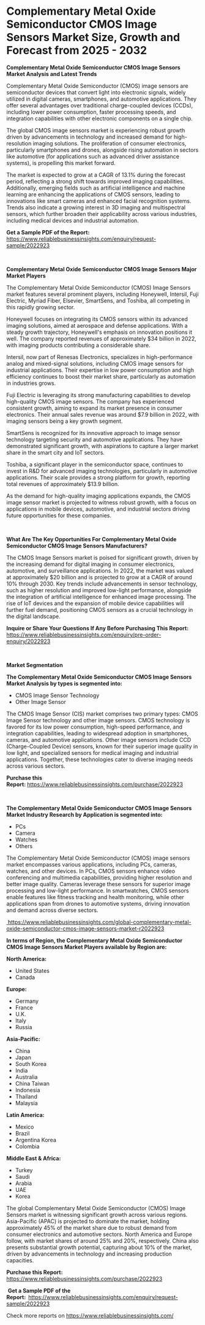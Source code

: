 <p><h1>Complementary Metal Oxide Semiconductor CMOS Image Sensors Market Size, Growth and Forecast from 2025 - 2032</h1></p><p><strong>Complementary Metal Oxide Semiconductor CMOS Image Sensors Market Analysis and Latest Trends</strong></p>
<p><p>Complementary Metal Oxide Semiconductor (CMOS) image sensors are semiconductor devices that convert light into electronic signals, widely utilized in digital cameras, smartphones, and automotive applications. They offer several advantages over traditional charge-coupled devices (CCDs), including lower power consumption, faster processing speeds, and integration capabilities with other electronic components on a single chip.</p><p>The global CMOS image sensors market is experiencing robust growth driven by advancements in technology and increased demand for high-resolution imaging solutions. The proliferation of consumer electronics, particularly smartphones and drones, alongside rising automation in sectors like automotive (for applications such as advanced driver assistance systems), is propelling this market forward. </p><p>The market is expected to grow at a CAGR of 13.1% during the forecast period, reflecting a strong shift towards improved imaging capabilities. Additionally, emerging fields such as artificial intelligence and machine learning are enhancing the applications of CMOS sensors, leading to innovations like smart cameras and enhanced facial recognition systems. Trends also indicate a growing interest in 3D imaging and multispectral sensors, which further broaden their applicability across various industries, including medical devices and industrial automation.</p></p>
<p><strong>Get a Sample PDF of the Report:&nbsp;</strong> <a href="https://www.reliablebusinessinsights.com/enquiry/request-sample/2022923?utm_campaign=2734&utm_medium=2&utm_source=Github&utm_content=ia&utm_term=29032025&utm_id=complementary-metal-oxide-semiconductor-cmos-image-sensors">https://www.reliablebusinessinsights.com/enquiry/request-sample/2022923</a></p>
<p>&nbsp;</p>
<p><strong>Complementary Metal Oxide Semiconductor CMOS Image Sensors Major Market Players</strong></p>
<p><p>The Complementary Metal Oxide Semiconductor (CMOS) Image Sensors market features several prominent players, including Honeywell, Intersil, Fuji Electric, Myriad Fiber, Elsevier, SmartSens, and Toshiba, all competing in this rapidly growing sector.</p><p>Honeywell focuses on integrating its CMOS sensors within its advanced imaging solutions, aimed at aerospace and defense applications. With a steady growth trajectory, Honeywell's emphasis on innovation positions it well. The company reported revenues of approximately $34 billion in 2022, with imaging products contributing a considerable share.</p><p>Intersil, now part of Renesas Electronics, specializes in high-performance analog and mixed-signal solutions, including CMOS image sensors for industrial applications. Their expertise in low power consumption and high efficiency continues to boost their market share, particularly as automation in industries grows.</p><p>Fuji Electric is leveraging its strong manufacturing capabilities to develop high-quality CMOS image sensors. The company has experienced consistent growth, aiming to expand its market presence in consumer electronics. Their annual sales revenue was around $7.9 billion in 2022, with imaging sensors being a key growth segment.</p><p>SmartSens is recognized for its innovative approach to image sensor technology targeting security and automotive applications. They have demonstrated significant growth, with aspirations to capture a larger market share in the smart city and IoT sectors.</p><p>Toshiba, a significant player in the semiconductor space, continues to invest in R&D for advanced imaging technologies, particularly in automotive applications. Their scale provides a strong platform for growth, reporting total revenues of approximately $13.9 billion.</p><p>As the demand for high-quality imaging applications expands, the CMOS image sensor market is projected to witness robust growth, with a focus on applications in mobile devices, automotive, and industrial sectors driving future opportunities for these companies.</p></p>
<p>&nbsp;</p>
<p><strong>What Are The Key Opportunities For Complementary Metal Oxide Semiconductor CMOS Image Sensors Manufacturers?</strong></p>
<p><p>The CMOS Image Sensors market is poised for significant growth, driven by the increasing demand for digital imaging in consumer electronics, automotive, and surveillance applications. In 2022, the market was valued at approximately $20 billion and is projected to grow at a CAGR of around 10% through 2030. Key trends include advancements in sensor technology, such as higher resolution and improved low-light performance, alongside the integration of artificial intelligence for enhanced image processing. The rise of IoT devices and the expansion of mobile device capabilities will further fuel demand, positioning CMOS sensors as a crucial technology in the digital landscape.</p></p>
<p><strong>Inquire or Share Your Questions If Any Before Purchasing This Report:</strong> <a href="https://www.reliablebusinessinsights.com/enquiry/pre-order-enquiry/2022923?utm_campaign=2734&utm_medium=2&utm_source=Github&utm_content=ia&utm_term=29032025&utm_id=complementary-metal-oxide-semiconductor-cmos-image-sensors">https://www.reliablebusinessinsights.com/enquiry/pre-order-enquiry/2022923</a></p>
<p>&nbsp;</p>
<p><strong>Market Segmentation</strong></p>
<p><strong>The Complementary Metal Oxide Semiconductor CMOS Image Sensors Market Analysis by types is segmented into:</strong></p>
<p><ul><li>CMOS Image Sensor Technology</li><li>Other Image Sensor</li></ul></p>
<p><p>The CMOS Image Sensor (CIS) market comprises two primary types: CMOS Image Sensor technology and other image sensors. CMOS technology is favored for its low power consumption, high-speed performance, and integration capabilities, leading to widespread adoption in smartphones, cameras, and automotive applications. Other image sensors include CCD (Charge-Coupled Device) sensors, known for their superior image quality in low light, and specialized sensors for medical imaging and industrial applications. Together, these technologies cater to diverse imaging needs across various sectors.</p></p>
<p><strong>Purchase this Report:&nbsp;</strong><a href="https://www.reliablebusinessinsights.com/purchase/2022923?utm_campaign=2734&utm_medium=2&utm_source=Github&utm_content=ia&utm_term=29032025&utm_id=complementary-metal-oxide-semiconductor-cmos-image-sensors">https://www.reliablebusinessinsights.com/purchase/2022923</a></p>
<p>&nbsp;</p>
<p><strong>The Complementary Metal Oxide Semiconductor CMOS Image Sensors Market Industry Research by Application is segmented into:</strong></p>
<p><ul><li>PCs</li><li>Camera</li><li>Watches</li><li>Others</li></ul></p>
<p><p>The Complementary Metal Oxide Semiconductor (CMOS) image sensors market encompasses various applications, including PCs, cameras, watches, and other devices. In PCs, CMOS sensors enhance video conferencing and multimedia capabilities, providing higher resolution and better image quality. Cameras leverage these sensors for superior image processing and low-light performance. In smartwatches, CMOS sensors enable features like fitness tracking and health monitoring, while other applications span from drones to automotive systems, driving innovation and demand across diverse sectors.</p></p>
<p><a href="https://www.reliablebusinessinsights.com/global-complementary-metal-oxide-semiconductor-cmos-image-sensors-market-r2022923?utm_campaign=2734&utm_medium=2&utm_source=Github&utm_content=ia&utm_term=29032025&utm_id=complementary-metal-oxide-semiconductor-cmos-image-sensors">&nbsp;https://www.reliablebusinessinsights.com/global-complementary-metal-oxide-semiconductor-cmos-image-sensors-market-r2022923</a></p>
<p><strong>In terms of Region, the Complementary Metal Oxide Semiconductor CMOS Image Sensors Market Players available by Region are:</strong></p>
<p>
    <p> <strong> North America: </strong>
        <ul>
            <li>United States</li>
            <li>Canada</li>
        </ul>
        </p> 
    <p> <strong> Europe: </strong>
        <ul>
            <li>Germany</li>
            <li>France</li>
            <li>U.K.</li>
            <li>Italy</li>
            <li>Russia</li>
        </ul>
        </p> 
    <p> <strong> Asia-Pacific: </strong>
        <ul>
            <li>China</li>
            <li>Japan</li>
            <li>South Korea</li>
            <li>India</li>
            <li>Australia</li>
            <li>China Taiwan</li>
            <li>Indonesia</li>
            <li>Thailand</li>
            <li>Malaysia</li>
        </ul>
        </p> 
    <p> <strong> Latin America: </strong>
        <ul>
            <li>Mexico</li>
            <li>Brazil</li>
            <li>Argentina Korea</li>
            <li>Colombia</li>
        </ul>
        </p> 
    <p> <strong> Middle East & Africa: </strong>
        <ul>
            <li>Turkey</li>
            <li>Saudi</li>
            <li>Arabia</li>
            <li>UAE</li>
            <li>Korea</li>
        </ul>
    </p>
    </p>
<p><p>The global Complementary Metal Oxide Semiconductor (CMOS) Image Sensors market is witnessing significant growth across various regions. Asia-Pacific (APAC) is projected to dominate the market, holding approximately 45% of the market share due to robust demand from consumer electronics and automotive sectors. North America and Europe follow, with market shares of around 25% and 20%, respectively. China also presents substantial growth potential, capturing about 10% of the market, driven by advancements in technology and increasing production capacities.</p></p>
<p><strong>Purchase this Report: </strong><a href="https://www.reliablebusinessinsights.com/purchase/2022923?utm_campaign=2734&utm_medium=2&utm_source=Github&utm_content=ia&utm_term=29032025&utm_id=complementary-metal-oxide-semiconductor-cmos-image-sensors">https://www.reliablebusinessinsights.com/purchase/2022923</a></p>
<p>&nbsp;<strong>Get a Sample PDF of the Report:&nbsp;&nbsp;</strong><a href="https://www.reliablebusinessinsights.com/enquiry/request-sample/2022923?utm_campaign=2734&utm_medium=2&utm_source=Github&utm_content=ia&utm_term=29032025&utm_id=complementary-metal-oxide-semiconductor-cmos-image-sensors">https://www.reliablebusinessinsights.com/enquiry/request-sample/2022923</a></p>
<p><strong></strong></p>
<p>Check more reports on <a href="https://www.reliablebusinessinsights.com/?utm_campaign=2734&utm_medium=2&utm_source=Github&utm_content=ia&utm_term=29032025&utm_id=complementary-metal-oxide-semiconductor-cmos-image-sensors">https://www.reliablebusinessinsights.com/</a></p>